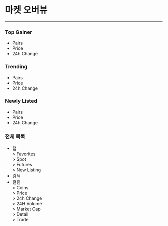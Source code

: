 # 마켓 오버뷰
---
### Top Gainer
- Pairs
- Price
- 24h Change
### Trending
- Pairs
- Price
- 24h Change
### Newly Listed
- Pairs
- Price
- 24h Change
### 전체 목록
- 탭<br>> Favorites<br>> Spot<br>> Futures<br>> New Listing
- 검색
- 컬럼<br>> Coins<br>> Price<br>> 24h Change<br>> 24H Volume<br>> Market Cap<br>> Detail<br>> Trade

